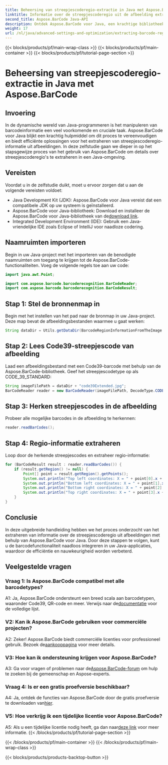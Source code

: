 ```yaml
---
title: Beheersing van streepjescoderegio-extractie in Java met Aspose.BarCode
linktitle: Informatie over de streepjescoderegio uit de afbeelding extraheren
second_title: Aspose.BarCode Java-API
description: Ontdek Aspose.BarCode voor Java, een krachtige bibliotheek voor het moeiteloos extraheren van details over streepjescoderegio's. Verbeter uw Java-applicaties met precisie.
weight: 17
url: /nl/java/advanced-settings-and-optimization/extracting-barcode-region-information/
---
```


{{< blocks/products/pf/main-wrap-class >}}
{{< blocks/products/pf/main-container >}}
{{< blocks/products/pf/tutorial-page-section >}}

# Beheersing van streepjescoderegio-extractie in Java met Aspose.BarCode

## Invoering

In de dynamische wereld van Java-programmeren is het manipuleren van barcodeinformatie een veel voorkomende en cruciale taak. Aspose.BarCode voor Java blijkt een krachtig hulpmiddel om dit proces te vereenvoudigen en biedt efficiënte oplossingen voor het extraheren van streepjescoderegio-informatie uit afbeeldingen. In deze zelfstudie gaan we dieper in op het stapsgewijze proces van het gebruik van Aspose.BarCode om details over streepjescoderegio's te extraheren in een Java-omgeving.

## Vereisten

Voordat u in de zelfstudie duikt, moet u ervoor zorgen dat u aan de volgende vereisten voldoet:

- Java Development Kit (JDK): Aspose.BarCode voor Java vereist dat een compatibele JDK op uw systeem is geïnstalleerd.
-  Aspose.BarCode voor Java-bibliotheek: Download en installeer de Aspose.BarCode voor Java-bibliotheek van de[download link](https://releases.aspose.com/barcode/java/).
- Integrated Development Environment (IDE): Gebruik een Java-vriendelijke IDE zoals Eclipse of IntelliJ voor naadloze codering.

## Naamruimten importeren

Begin in uw Java-project met het importeren van de benodigde naamruimten om toegang te krijgen tot de Aspose.BarCode-functionaliteiten. Voeg de volgende regels toe aan uw code:

```java
import java.awt.Point;

import com.aspose.barcode.barcoderecognition.BarCodeReader;
import com.aspose.barcode.barcoderecognition.BarCodeResult;


```

## Stap 1: Stel de bronnenmap in

Begin met het instellen van het pad naar de bronmap in uw Java-project. Deze map bevat de afbeeldingsbestanden waarmee u gaat werken:

```java
String dataDir = Utils.getDataDir(BarcodeRegionInformationFromTheImage.class) + "BarcodeReader/advanced_features/";
```

## Stap 2: Lees Code39-streepjescode van afbeelding

Laad een afbeeldingsbestand met een Code39-barcode met behulp van de Aspose.BarCode-bibliotheek. Geef het streepjescodetype op als CODE_39_STANDARD:

```java
String imageFilePath = dataDir + "code39Extended.jpg";
BarCodeReader reader = new BarCodeReader(imageFilePath, DecodeType.CODE_39_STANDARD);
```

## Stap 3: Herken streepjescodes in de afbeelding

Probeer alle mogelijke barcodes in de afbeelding te herkennen:

```java
reader.readBarCodes();
```

## Stap 4: Regio-informatie extraheren

Loop door de herkende streepjescodes en extraheer regio-informatie:

```java
for (BarCodeResult result : reader.readBarCodes()) {
    if (result.getRegion() != null) {
        Point[] point = result.getRegion().getPoints();
        System.out.println("Top left coordinates: X = " + point[0].x + ", Y = " + point[0].y);
        System.out.println("Bottom left coordinates: X = " + point[1].x + ", Y = " + point[1].y);
        System.out.println("Bottom right coordinates: X = " + point[2].x + ", Y = " + point[2].y);
        System.out.println("Top right coordinates: X = " + point[3].x + ", Y = " + point[3].y);
    }
}
```

## Conclusie

In deze uitgebreide handleiding hebben we het proces onderzocht van het extraheren van informatie over de streepjescoderegio uit afbeeldingen met behulp van Aspose.BarCode voor Java. Door deze stappen te volgen, kunt u de barcodefunctionaliteit naadloos integreren in uw Java-applicaties, waardoor de efficiëntie en nauwkeurigheid worden verbeterd.

## Veelgestelde vragen

### Vraag 1: Is Aspose.BarCode compatibel met alle barcodetypes?

 A1: Ja, Aspose.BarCode ondersteunt een breed scala aan barcodetypen, waaronder Code39, QR-code en meer. Verwijs naar de[documentatie](https://reference.aspose.com/barcode/java/) voor de volledige lijst.

### V2: Kan ik Aspose.BarCode gebruiken voor commerciële projecten?

 A2: Zeker! Aspose.BarCode biedt commerciële licenties voor professioneel gebruik. Bezoek de[aankooppagina](https://purchase.aspose.com/buy) voor meer details.

### V3: Hoe kan ik ondersteuning krijgen voor Aspose.BarCode?

 A3: Ga voor vragen of problemen naar de[Aspose.BarCode-forum](https://forum.aspose.com/c/barcode/13) om hulp te zoeken bij de gemeenschap en Aspose-experts.

### Vraag 4: Is er een gratis proefversie beschikbaar?

 A4: Ja, ontdek de functies van Aspose.BarCode door de gratis proefversie te downloaden van[hier](https://releases.aspose.com/).

### V5: Hoe verkrijg ik een tijdelijke licentie voor Aspose.BarCode?

 A5: Als u een tijdelijke licentie nodig heeft, ga dan naar[deze link](https://purchase.aspose.com/temporary-license/) voor meer informatie.
{{< /blocks/products/pf/tutorial-page-section >}}

{{< /blocks/products/pf/main-container >}}
{{< /blocks/products/pf/main-wrap-class >}}

{{< blocks/products/products-backtop-button >}}
